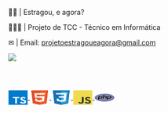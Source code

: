 🧑‍🏭 | Estragou, e agora?

👩🏻‍🎓 | Projeto de TCC - Técnico em Informática

✉ | Email: projetoestragoueagora@gmail.com

<div align="left">
  <a href="https://github.com/EstragouEAgora">
  <img height="160em" src="https://github-readme-stats.vercel.app/api/top-langs/?username=EstragouEAgora&layout=compact&langs_count=7&theme=dark"/>
</div>

#

<div style="display: inline_block"><br>        
  <img align="center" alt="TypeScript" height="30" width="40" src="https://github.com/devicons/devicon/blob/1119b9f84c0290e0f0b38982099a2bd027a48bf1/icons/typescript/typescript-original.svg" />
  <img align="center" alt="HTML" height="30" width="40" src="https://github.com/devicons/devicon/blob/1119b9f84c0290e0f0b38982099a2bd027a48bf1/icons/html5/html5-original.svg" />
  <img align="center" alt="CSS" height="30" width="40" src="https://github.com/devicons/devicon/blob/1119b9f84c0290e0f0b38982099a2bd027a48bf1/icons/css3/css3-original.svg" />
   <img align="center" alt="JavaScript" height="30" width="40" src="https://github.com/devicons/devicon/blob/1119b9f84c0290e0f0b38982099a2bd027a48bf1/icons/javascript/javascript-original.svg" />
   <img align="center" alt="PHP" height="30" width="40" src="https://github.com/devicons/devicon/blob/1119b9f84c0290e0f0b38982099a2bd027a48bf1/icons/php/php-original.svg" />
</div>
